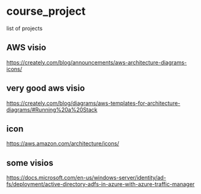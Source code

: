 # course_project
list of projects


## AWS visio

https://creately.com/blog/announcements/aws-architecture-diagrams-icons/

## very good aws visio 
https://creately.com/blog/diagrams/aws-templates-for-architecture-diagrams/#Running%20a%20Stack


## icon
https://aws.amazon.com/architecture/icons/

## some visios
https://docs.microsoft.com/en-us/windows-server/identity/ad-fs/deployment/active-directory-adfs-in-azure-with-azure-traffic-manager
